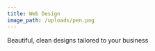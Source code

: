```yaml
---
title: Web Design
image_path: /uploads/pen.png
---
```


Beautiful, clean designs tailored to your business